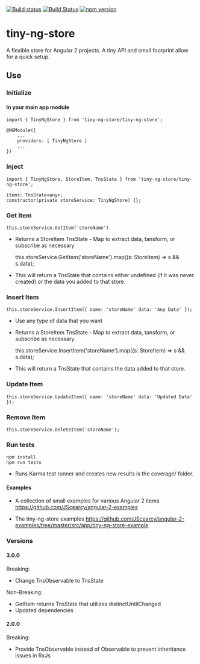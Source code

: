 [![Build status](https://ci.appveyor.com/api/projects/status/6r401wlebcgprnam?svg=true)](https://ci.appveyor.com/project/JScearcy/tiny-ng-store)
[![Build Status](https://travis-ci.org/JScearcy/tiny-ng-store.svg?branch=master)](https://travis-ci.org/JScearcy/tiny-ng-store)
[![npm version](https://badge.fury.io/js/tiny-ng-store.svg)](https://badge.fury.io/js/tiny-ng-store)

# tiny-ng-store

A flexible store for Angular 2 projects. 
A tiny API and small footprint allow for a quick setup.



## Use

### Initialize
#### In your main app module
    import { TinyNgStore } from 'tiny-ng-store/tiny-ng-store';

    @NGModule({
        ...
        providers: [ TinyNgStore ]
        ...
    })
    

### Inject
    import { TinyNgStore, StoreItem, TnsState } from 'tiny-ng-store/tiny-ng-store';

    items: TnsState<any>;
    constructor(private storeService: TinyNgStore) {};

### Get Item
    this.storeService.GetItem('storeName')
* Returns a StoreItem TnsState - Map to extract data, tansform, or subscribe as necessary
    
    this.storeService.GetItem('storeName').map((s: StoreItem) => s && s.data);
* This will return a TnsState that contains either undefined (if it was never created) or the data you added to that store.

### Insert Item 
    this.storeService.InsertItem({ name: 'storeName' data: 'Any Data' });
* Use any type of data that you want
* Returns a StoreItem TnsState - Map to extract data, tansform, or subscribe as necessary

    this.storeService.InsertItem('storeName').map((s: StoreItem) => s && s.data);
* This will return a TnsState that contains the data added to that store.


### Update Item
    this.storeService.UpdateItem({ name: 'storeName' data: 'Updated Data' });

### Remove Item
    this.storeService.DeleteItem('storeName');

### Run tests   
    npm install
    npm run tests
* Runs Karma test runner and creates new results is the coverage/ folder.


#### Examples
* A collection of small examples for various Angular 2 items
    https://github.com/JScearcy/angular-2-examples

* The tiny-ng-store examples
    https://github.com/JScearcy/angular-2-examples/tree/master/src/app/tiny-ng-store-example

### Versions
#### 3.0.0
Breaking:
* Change TnsObservable to TnsState

Non-Breaking:
* GetItem returns TnsState that utilizes distinctUntilChanged
* Updated dependencies

#### 2.0.0
Breaking:
* Provide TnsObservable instead of Observable to prevent inheritance issues in RxJs
